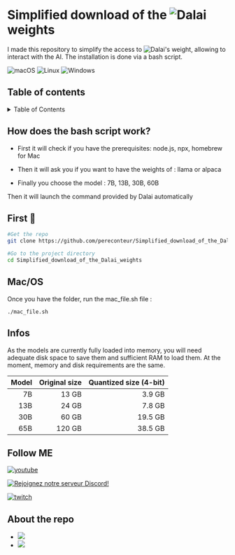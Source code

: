 # Simplified download of the ![Dalai](https://github.com/cocktailpeanut/dalai) weights 
I made this repository to simplify the access to ![Dalai's weight](https://github.com/cocktailpeanut/dalai), allowing to interact with the AI. The installation is done via a bash script.

![macOS](https://img.shields.io/badge/-macOS-%23999999?style=flat-square&logo=macos&logoColor=white) 
![Linux](https://img.shields.io/badge/-Linux-%23FCC624?style=flat-square&logo=linux&logoColor=white)
![Windows](https://img.shields.io/badge/-Windows-%230078D6?style=flat-square&logo=windows&logoColor=white)

## Table of contents

<details>
  <summary>Table of Contents</summary>
  <ol>
    <li>
      <a href="#how-does-the-bash-script-work">Description</a>
    </li>
    <li>
      <a href="#usage">Usage</a>
      <ul>
        <li><a href="#get-the-code">Get the Code</a></li>
        <li><a href="#docker">Docker</a></li>
      </ul>
    </li>
    <li><a href="#contributing">Contributing</a></li>
    <li><a href="#coding-guidelines">Coding guidelines</a></li>
    <li><a href="#docs">Docs</a></li>
  </ol>
</details>


## How does the bash script work?

- First it will check if you have the prerequisites: node.js, npx, homebrew for Mac

- Then it will ask you if you want to have the weights of : llama or alpaca

- Finally you choose the model : 7B, 13B, 30B, 60B

Then it will launch the command provided by Dalai automatically

## First 🚀

```bash
#Get the repo
git clone https://github.com/pereconteur/Simplified_download_of_the_Dalai_weights

#Go to the project directory
cd Simplified_download_of_the_Dalai_weights
```

## Mac/OS

Once you have the folder, run the mac_file.sh file :

```
./mac_file.sh
```

## Infos

As the models are currently fully loaded into memory, you will need adequate disk space to save them and sufficient RAM to load them. At the moment, memory and disk requirements are the same.

| Model | Original size | Quantized size (4-bit) |
|------:|--------------:|-----------------------:|
|    7B |         13 GB |                 3.9 GB |
|   13B |         24 GB |                 7.8 GB |
|   30B |         60 GB |                19.5 GB |
|   65B |        120 GB |                38.5 GB |



## Follow ME

[![youtube](https://img.shields.io/youtube/channel/subscribers/UC5XJLz-Gnv8_T61wMXu-K-A?label=PereConteur&style=social)](https://www.youtube.com/channel/UC5XJLz-Gnv8_T61wMXu-K-A)

[![Rejoignez notre serveur Discord!](https://img.shields.io/badge/Discord-Join%20our%20server-blue?style=for-the-badge&logo=discord)](https://discord.gg/xY63gyVfaR)


[![twitch](https://img.shields.io/twitch/status/pereconteur?label=PereConteur&style=social)](https://www.twitch.tv/pereconteur)

## About the repo

 - ![](https://img.shields.io/github/repo-size/pereconteur/Simplified_download_of_the_Dalai_weights)
 - ![](https://img.shields.io/github/last-commit/pereconteur/Simplified_download_of_the_Dalai_weights)
